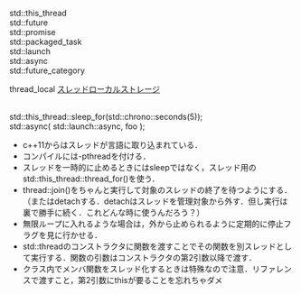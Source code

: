 std::this_thread<br/>
std::future<br/>
std::promise<br/>
std::packaged_task<br/>
std::launch<br/>
std::async<br/>
std::future_category<br/>

thread_local [スレッドローカルストレージ](https://cpprefjp.github.io/lang/cpp11/thread_local_storage.html)<br/><br/>

std::this_thread::sleep_for(std::chrono::seconds(5));<br/>
std::async( std::launch::async, foo );<br/>

- c++11からはスレッドが言語に取り込まれている．
- コンパイルには-pthreadを付ける．
- スレッドを一時的に止めるときにはsleepではなく，スレッド用のstd::this_thread::thread_for()を使う．
- thread::join()をちゃんと実行して対象のスレッドの終了を待つようにする．（またはdetachする．detachはスレッドを管理対象から外す．但し実行は裏で勝手に続く．これどんな時に使うんだろう？）
- 無限ループに入れるような場合は，外から止められるように定期的に停止フラグを見に行かせる．
- std::threadのコンストラクタに関数を渡すことでその関数を別スレッドとして実行する．関数の引数はコンストラクタの第2引数以降で渡す．
- クラス内でメンバ関数をスレッド化するときは特殊なので注意．リファレンスで渡すこと，第2引数にthisが要ることを忘れちゃダメ

